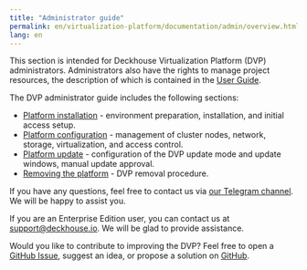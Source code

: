 ```yaml
---
title: "Administrator guide"
permalink: en/virtualization-platform/documentation/admin/overview.html
lang: en
---
```


This section is intended for Deckhouse Virtualization Platform (DVP) administrators. Administrators also have the rights to manage project resources, the description of which is contained in the [User Guide](https://deckhouse.ru/products/virtualization-platform/documentation/user/overview.html).

The DVP administrator guide includes the following sections:

- [Platform installation](./install/steps/prepare.html) - environment preparation, installation, and initial access setup.
- [Platform configuration](/products/virtualization-platform/documentation/admin/platform-management/platform-scaling/overview.html) - management of cluster nodes, network, storage, virtualization, and access control.
- [Platform update](./update/update.html) - configuration of the DVP update mode and update windows, manual update approval.
- [Removing the platform](./removing/removing.html) - DVP removal procedure.

If you have any questions, feel free to contact us via [our Telegram channel](https://t.me/deckhouse).
We will be happy to assist you.

If you are an Enterprise Edition user, you can contact us at <a href="mailto:support@deckhouse.io">support@deckhouse.io</a>.
We will be glad to provide assistance.

Would you like to contribute to improving the DVP?
Feel free to open a [GitHub Issue](https://github.com/deckhouse/virtualization/issues/), suggest an idea, or propose a solution on [GitHub](https://github.com/deckhouse/virtualization/blob/main/CONTRIBUTING.md).
